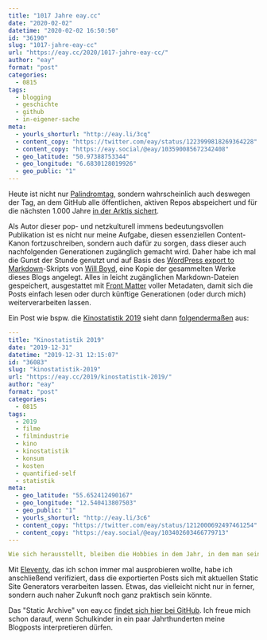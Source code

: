 ```yaml
---
title: "1017 Jahre eay.cc"
date: "2020-02-02"
datetime: "2020-02-02 16:50:50"
id: "36190"
slug: "1017-jahre-eay-cc"
url: "https://eay.cc/2020/1017-jahre-eay-cc/"
author: "eay"
format: "post"
categories:
  - 0815
tags:
  - blogging
  - geschichte
  - github
  - in-eigener-sache
meta:
  - yourls_shorturl: "http://eay.li/3cq"
  - content_copy: "https://twitter.com/eay/status/1223999818269364228"
  - content_copy: "https://eay.social/@eay/103590085672342408"
  - geo_latitude: "50.97388753344"
  - geo_longitude: "6.6830128019926"
  - geo_public: "1"
---
```


Heute ist nicht nur [Palindromtag](https://eay.cc/2020/happy-palindrome-day-20200202/), sondern wahrscheinlich auch deswegen der Tag, an dem GitHub alle öffentlichen, aktiven Repos abspeichert und für die nächsten 1.000 Jahre [in der Arktis sichert](https://eay.cc/2020/github-sichert-am-02-02-2020-alle-aktiven-open-source-repositories-fuer-1-000-jahre-in-der-arktis/).

Als Autor dieser pop- und netzkulturell immens bedeutungsvollen Publikation ist es nicht nur meine Aufgabe, diesen essenziellen Content-Kanon fortzu­schreiben, sondern auch dafür zu sorgen, dass dieser auch nachfolgenden Generationen zugänglich gemacht wird. Daher habe ich mal die Gunst der Stunde genutzt und auf Basis des [WordPress export to Markdown](https://github.com/lonekorean/wordpress-export-to-markdown)\-Skripts von [Will Boyd](https://codersblock.com/), eine Kopie der gesammelten Werke dieses Blogs angelegt. Alles in leicht zugänglichen Markdown-Dateien gespeichert, ausgestattet mit [Front Matter](https://jekyllrb.com/docs/front-matter/) voller Metadaten, damit sich die Posts einfach lesen oder durch künftige Generationen (oder durch mich) weiterverarbeiten lassen.

Ein Post wie bspw. die [Kinostatistik 2019](https://eay.cc/2019/kinostatistik-2019/) sieht dann [folgendermaßen](https://raw.githubusercontent.com/stefangrund/eay.cc-static-archive/master/posts/2019/2019-12-31-kinostatistik-2019.md) aus:

```yaml
---
title: "Kinostatistik 2019"
date: "2019-12-31"
datetime: "2019-12-31 12:15:07"
id: "36083"
slug: "kinostatistik-2019"
url: "https://eay.cc/2019/kinostatistik-2019/"
author: "eay"
format: "post"
categories:
  - 0815
tags:
  - 2019
  - filme
  - filmindustrie
  - kino
  - kinostatistik
  - konsum
  - kosten
  - quantified-self
  - statistik
meta:
  - geo_latitude: "55.652412490167"
  - geo_longitude: "12.540413807503"
  - geo_public: "1"
  - yourls_shorturl: "http://eay.li/3c6"
  - content_copy: "https://twitter.com/eay/status/1212000692497461254"
  - content_copy: "https://eay.social/@eay/103402603466779713"
---

Wie sich herausstellt, bleiben die Hobbies in dem Jahr, in dem man seinen Job kündigt und fast jede wache Minute in die Gründung der [eigenen Firma](https://hypercode.de/) steckt, schon mal auf der Strecke. Kein Wunder also... 
```

Mit [Eleventy](https://www.11ty.dev/), das ich schon immer mal ausprobieren wollte, habe ich anschließend verifiziert, dass die exportierten Posts sich mit aktuellen Static Site Generators verarbeiten lassen. Etwas, das vielleicht nicht nur in ferner, sondern auch naher Zukunft noch ganz praktisch sein könnte.

Das "Static Archive" von eay.cc [findet sich hier bei GitHub](https://github.com/stefangrund/eay.cc-static-archive). Ich freue mich schon darauf, wenn Schulkinder in ein paar Jahrthunderten meine Blogposts interpretieren dürfen.

